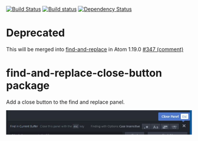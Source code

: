 [![Build Status](https://travis-ci.org/UziTech/find-and-replace-close-button.svg?branch=master)](https://travis-ci.org/UziTech/find-and-replace-close-button)
[![Build status](https://ci.appveyor.com/api/projects/status/xb2qtpowb5y13rg6?svg=true)](https://ci.appveyor.com/project/UziTech/find-and-replace-close-button)
[![Dependency Status](https://david-dm.org/UziTech/find-and-replace-close-button.svg)](https://david-dm.org/UziTech/find-and-replace-close-button)

# Deprecated

This will be merged into [find-and-replace](https://github.com/atom/find-and-replace/) in Atom 1.19.0 [#347 (comment)](https://github.com/atom/find-and-replace/issues/347#issuecomment-302483066)

# find-and-replace-close-button package

Add a close button to the find and replace panel.

![screenshot](./screenshot.jpg)
